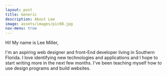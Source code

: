 ```yaml
---
layout: post
title: Generic
description: About Lee
image: assets/images/pic08.jpg
nav-menu: true
---
```


Hi! My name is Lee Miller, 

I'm an aspiring web designer and front-End developer living in Southern Florida. I love identifying new technologies and applications and I hope to start writing more in the next few months. I've been teaching myself how to use design programs and build websites.


